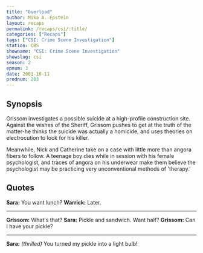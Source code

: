 ```yaml
---
title: "Overload"
author: Mika A. Epstein
layout: recaps
permalink: /recaps/csi/:title/
categories: ["Recaps"]
tags: ["CSI: Crime Scene Investigation"]
station: CBS
showname: "CSI: Crime Scene Investigation"
showslug: csi
season: 2
epnum: 3
date: 2001-10-11
prodnum: 203
---
```


## Synopsis

Grissom investigates a possible suicide at a high-profile construction site. Against the wishes of the Sheriff, Grissom pushes to get at the truth of the matter-he thinks the suicide was actually a homicide, and uses theories on electrocution to look for his killer.

Meanwhile, Nick and Catherine take on a case with little more than angora fibers to follow. A teenage boy dies while in session with his female psychologist, and traces of angora on his underwear make them believe the psychologist may be practicing very unconventional methods of 'therapy.'

## Quotes

**Sara:** You want lunch?
**Warrick:** Later.

- - -

**Grissom:** What's that?
**Sara:** Pickle and sandwich. Want half?
**Grissom:** Can I have your pickle?

- - -

**Sara:** _(thrilled)_ You turned my pickle into a light bulb!

